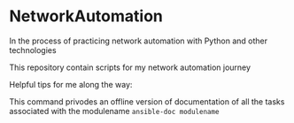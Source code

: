 # NetworkAutomation
In the process of practicing network automation with Python and other technologies

This repository contain scripts for my network automation journey

Helpful tips for me along the way:

This command privodes an offline version of documentation of all the tasks associated with the modulename
```ansible-doc modulename```
